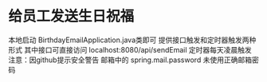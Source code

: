 # 给员工发送生日祝福
本地启动 BirthdayEmailApplication.java类即可
提供接口触发和定时器触发两种形式
其中接口可直接访问 localhost:8080/api/sendEmail
定时器每天凌晨触发
注意：因github提示安全警告 邮箱中的 spring.mail.password 未使用正确邮箱密码